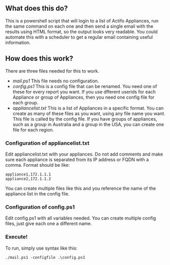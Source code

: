 ## What does this do?

This is a powershell script that will login to a list of Actifo Appliances, run the same command on each one and then send a single email with the results using HTML format, so the output looks very readable.    You could automate this with a scheduler to get a regular email containing useful information.

## How does this work?

There are three files needed for this to work.
* _mail.ps1_  This file needs no configuration.  
* _config.ps1_  This is a config file that can be renamed.  You need one of these for every report you want.  If you use dfferent userids for each Appliance or group of Appliances, then you need one config file for each group.
* _appliancelist.txt_ This is a list of Appliances in a specific format.   You can create as many of these files as you want, using any file name you want.   This file is called by the config file.  If you have groups of appliances, such as a group in Australia and a group in the USA, you can create one file for each region.

### Configuration of appliancelist.txt
Edit appliancelist.txt with your appliances.   Do not add comments and make sure each appliance is separated from its IP address or FQDN with a comma.  Format should be like:
```
appliance1,172.1.1.1
appliance2,172.1.1.2
```
You can create multiple files like this and you reference the name of the appliance list in the config file.

### Configuration of config.ps1
Edit config.ps1 with all variables needed.  You can create multiple config files, just give each one a different name.

### Execute!
To run, simply use syntax like this:
```
./mail.ps1 -configfile .\config.ps1
```

